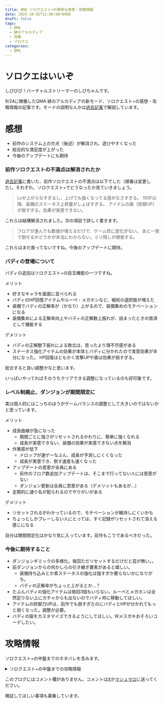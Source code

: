 ```yaml
---
title: QMA ソロクエスト+の簡単な感想・攻略情報
date: 2025-10-02T12:00:00+0900
draft: false
tags:
  - QMA
  - 緋のアルカディア
  - 攻略
  - ソロクエ
categories:
  - QMA
---
```

# ソロクエはいいぞ

しぴぴぴ！バーチャルストリーマーのしぴちゃんです。

9/24に稼働したQMA 緋のアルカディアの新モード、ソロクエスト+の感想・攻略情報の記事です。モードの説明なんかは[過去記事](https://blog.cppp-cpchan.org/posts/qma/qma-%E7%B7%8B%E3%81%AE%E3%82%A2%E3%83%AB%E3%82%AB%E3%83%87%E3%82%A3%E3%82%A2-%E6%96%B0%E4%BD%9C%E3%83%97%E3%83%AC%E3%83%BC%E9%85%8D%E4%BF%A1%E3%81%AE%E9%9B%91%E8%A8%98/)で解説しています。

# 感想

* 前作のシステム上の欠点（後述）が解消され、遊びやすくなった
* 総合的な満足度が上がった
* 今後のアップデートにも期待

### 前作ソロクエストの不満点は解消されたか

[過去記事](https://blog.cppp-cpchan.org/posts/qma/qma-%E9%BB%84%E9%87%91%E3%81%AE%E9%81%93%E6%A8%99%E3%81%AE%E6%9C%80%E7%B5%82%E7%9B%A4%E3%81%8B%E3%82%89%E6%96%B0%E4%BD%9C%E7%A8%BC%E5%83%8D%E3%81%BE%E3%81%A7/)に書いた、前作ソロクエストの不満点は以下でした（順番は変更した）。それぞれ、ソロクエスト+でどうなったか見ていきましょう。

> Lvが上がらなすぎるし、上げても強くなってる感がなさすぎる。
> 100F以降、装備のステータス上昇量がしょぼすぎる。
> アイテムの盾（防御UP）が弱すぎる。効果が実感できない。

これらは結構解消されました。次の項目で詳しく書きます。

> フロアが進んでも数値が増えるだけで、ゲーム性に変化がない。
> あと一発で倒せるかどうかが本当にわからない。ミリ残しが頻発する。

これらはまだ直ってないですね。今後のアップデートに期待。

### バディの登場について

バディの追加はソロクエスト+の目玉機能の一つですね。

メリット
* 好きなキャラを画面に並べられる
* バディのHP回復アイテムやルーペ・メガホンなど、戦術の選択肢が増えた
* 装備でバディの正解率が（かなり）上がるので、装備集めのモチベーションになる
* 装備集めによる正解率向上やバディの正解数上振れが、詰まったときの救済として機能する

デメリット
* バディの正解数下振れによる敗北は、思ったより理不尽感がある
* ステータス強化アイテムの効果が本体とバディに分かれたので実質効果が半分になった。
  HP回復はともかく攻撃UPや盾は効果が弱すぎる。

総合すると良い調整かなと思います。

いっぱいやってればそのうちクリアできる調整になっているのも好印象です。

### レベル制廃止、ダンジョンが期間限定に

実は個人的にはこっちのほうがゲームバランスの調整として大きいのではないかと思っています。

メリット
* 成長曲線が急になった
	* 期間ごとに強さがリセットされるかわりに、簡単に強くなれる
	* 成長が実感できない、装備の効果が実感できない点を解消
* 作業感が低下
	* ドロップが運ゲーなぶん、成長が予測しにくくなった
	* 成長が実感でき、倒す速度も速くなった
* アップデートの恩恵が全員にある
	* 前作のフロア数追加アップデートは、そこまで行ってない人には恩恵がない
	* ダンジョン更新は全員に恩恵がある（デメリットもあるが…）
* 定期的に通り名が配られるのでやりがいがある

デメリット
* リセットされるがわかっているので、モチベーションが維持しにくいかも
* ちょっとしかプレーしない人にとっては、すぐ記録がリセットされて消える感じになる

自分は期間限定化はかなり気に入っています。前作もこうであるべきだった。

### 今後に期待すること

* ダンジョンギミックの多様化。毎回ただリセットするだけだと芸が無い。。
* 前ダンジョンからの何かしらの引き継ぎ要素があると嬉しい。
	* 装備持ち込みとか素ステータスの強化は強すぎか要らないかになりがち。
	* バディの正解率がちょっと上がるとか…？
* たぶんバディの強化アイテムは毎回3個もいらない。ルーペとメガホンは全然足りない上にガチャからも出ないのでバディ枠に移動してほしい。
* アイテムの防御力UPは、前作でも弱すぎたのにバディとHPが分かれてもっと弱くなった。調整が必要。
* バディの服をカスタマイズできるようにしてほしい。Wメスガキおそろいコーデしたい。

# 攻略情報

ソロクエスト+の中盤までのネタバレを含みます。

<details>
<summary>ソロクエスト+の中盤までの攻略情報</summary>
・5Fでボス。<br>
・難易度VHなどで高ランクの装備が出る仕様が撤廃？<br>
・装備の性能 <br><br>
　・バディの装備にのみ、バディのジャンル正解率UP効果がある。<br>
　　装備ごとに決められた1ジャンルの正解率が上がり、強化でさらに上がる。<br>
　　防具の防御力が上がるジャンルと正解率が上がるジャンルは別。<br>
　　<br>
武器<br>
最初の武器<br>
☆0　攻撃+32　ジャンル攻撃力+7 （バディ用：芸能正解率+4%）<br>
☆1　攻撃+72　ジャンル攻撃力+14（バディ用：芸能正解率+8%） <br>
☆2　攻撃+112　ジャンル攻撃力+21 （バディ用：芸能正解率+12%）<br>
☆3　攻撃+152？　ジャンル攻撃力+28？（バディ用：芸能正解率+16%？） <br>
<br>
最初の防具<br>
☆0　HP+12　防御力+6　ジャンル防御力+0（バディ用：ジャンル正解率+4%）<br>
☆1　HP+28　防御力+13　ジャンル防御力+7（バディ用：ジャンル正解率+8%）<br>
<br>
装備で攻撃力は劇的に上がるし、バディの正解率もブーストされる。<br>
前作では後半は6クレで1Lv程度しか上がらなくて相当成長を感じられなかったが、今作はしっかり装備を集めるのが重要になっている。

</details>



このブログにはコメント欄がありません。コメントは[X](https://x.com/CPPP_CPchan)か[マシュマロ](https://marshmallow-qa.com/qeesq0ftfry6tne)に送ってください。

検証してほしい事項も募集しています。